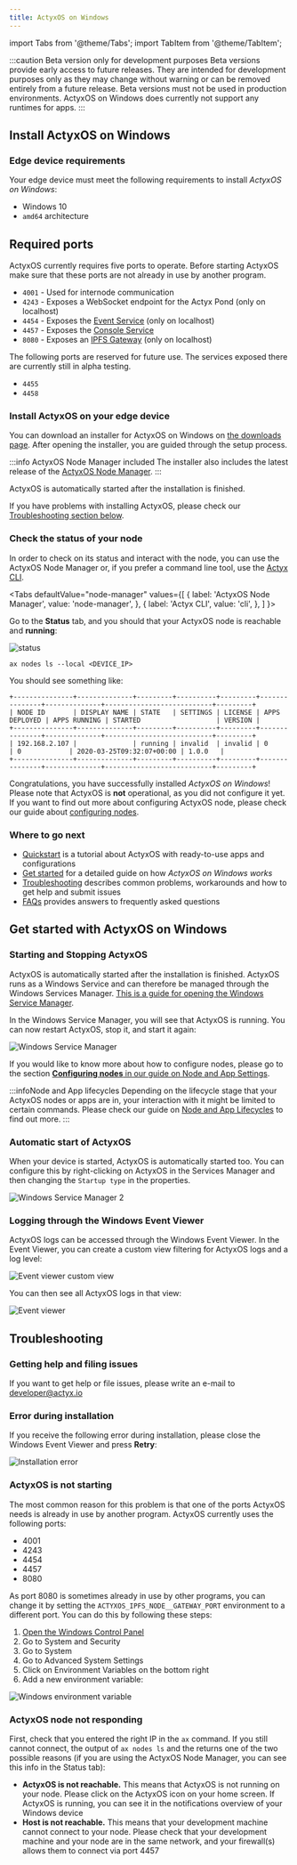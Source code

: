 ```yaml
---
title: ActyxOS on Windows
---
```


import Tabs from '@theme/Tabs';
import TabItem from '@theme/TabItem';

:::caution Beta version only for development purposes
Beta versions provide early access to future releases. They are intended for development purposes only as they may change without warning or can be removed entirely from a future release. Beta versions must not be used in production environments. ActyxOS on Windows does currently not support any runtimes for apps.
:::

## Install ActyxOS on Windows

### Edge device requirements

Your edge device must meet the following requirements to install <em>ActyxOS on Windows</em>:

- Windows 10
- `amd64` architecture

## Required ports

ActyxOS currently requires five ports to operate.
Before starting ActyxOS make sure that these ports are not already in use by another program.

- `4001` - Used for internode communication
- `4243` - Exposes a WebSocket endpoint for the Actyx Pond (only on localhost)
- `4454` - Exposes the [Event Service](/os/api/event-service.md) (only on localhost)
- `4457` - Exposes the [Console Service](/os/api/console-service.md)
- `8080` - Exposes an [IPFS Gateway](https://docs.ipfs.io/concepts/ipfs-gateway/) (only on localhost)

The following ports are reserved for future use.
The services exposed there are currently still in alpha testing.

- `4455`
- `4458`

### Install ActyxOS on your edge device

You can download an installer for ActyxOS on Windows on [the downloads page](https://downloads.actyx.com/). After opening the installer, you are guided through the setup process.

:::info ActyxOS Node Manager included
The installer also includes the latest release of the [ActyxOS Node Manager](../tools/node-manager.md).
:::

ActyxOS is automatically started after the installation is finished.

If you have problems with installing ActyxOS, please check our [Troubleshooting section below](#troubleshooting).

### Check the status of your node

In order to check on its status and interact with the node, you can use the ActyxOS Node Manager or, if you prefer a command line tool, use the [Actyx CLI](../../cli/getting-started.md).

<Tabs
  defaultValue="node-manager"
  values={[
    { label: 'ActyxOS Node Manager', value: 'node-manager', },
    { label: 'Actyx CLI', value: 'cli', },
  ]
}>
<TabItem value="node-manager">

Go to the **Status** tab, and you should that your ActyxOS node is reachable and **running**:

![status](/images/os/node-manager-status-1.png)

</TabItem>
<TabItem value="cli">

```
ax nodes ls --local <DEVICE_IP>
```

You should see something like:

```
+---------------+--------------+---------+----------+---------+---------------+--------------+---------------------------+---------+
| NODE ID       | DISPLAY NAME | STATE   | SETTINGS | LICENSE | APPS DEPLOYED | APPS RUNNING | STARTED                   | VERSION |
+---------------+--------------+---------+----------+---------+---------------+--------------+---------------------------+---------+
| 192.168.2.107 |              | running | invalid  | invalid | 0             | 0            | 2020-03-25T09:32:07+00:00 | 1.0.0   |
+---------------+--------------+---------+----------+---------+---------------+--------------+---------------------------+---------+
```

</TabItem>
</Tabs>

Congratulations, you have successfully installed <em>ActyxOS on Windows</em>! Please note that ActyxOS is **not** operational, as you did not configure it yet. If you want to find out more about configuring ActyxOS node, please check our guide about [configuring nodes](/docs/os/advanced-guides/node-and-app-settings#configuring-nodes).

### Where to go next

- [Quickstart](/docs/quickstart) is a tutorial about ActyxOS with ready-to-use apps and configurations
- [Get started](#get-started-with-actyx-on-windows) for a detailed guide on how <em>ActyxOS on Windows works</em>
- [Troubleshooting](#troubleshooting) describes common problems, workarounds and how to get help and submit issues
- [FAQs](/docs/faq/supported-programming-languages) provides answers to frequently asked questions

## Get started with ActyxOS on Windows

### Starting and Stopping ActyxOS

ActyxOS is automatically started after the installation is finished. ActyxOS runs as a Windows Service and can therefore be managed through the Windows Services Manager. [This is a guide for opening the Windows Service Manager](https://www.thewindowsclub.com/open-windows-services).

In the Windows Service Manager, you will see that ActyxOS is running. You can now restart ActyxOS, stop it, and start it again:

![Windows Service Manager](/images/os/windows-service-manager.png)

If you would like to know more about how to configure nodes, please go to the section [**Configuring nodes** in our guide on Node and App Settings](/docs/os/advanced-guides/node-and-app-settings#configuring-nodes).

:::infoNode and App lifecycles
Depending on the lifecycle stage that your ActyxOS nodes or apps are in, your interaction with it might be limited to certain commands. Please check our guide on [Node and App Lifecycles](/docs/os/advanced-guides/node-and-app-lifecycle) to find out more.
:::

### Automatic start of ActyxOS

When your device is started, ActyxOS is automatically started too. You can configure this by right-clicking on ActyxOS in the Services Manager and then changing the `Startup type` in the properties.

![Windows Service Manager 2](/images/os/windows-service-manager-2.png)

### Logging through the Windows Event Viewer

ActyxOS logs can be accessed through the Windows Event Viewer. In the Event Viewer, you can create a custom view filtering for ActyxOS logs and a log level:

![Event viewer custom view](/images/os/windows-event-viewer-custom-view.png)

You can then see all ActyxOS logs in that view:

![Event viewer](/images/os/windows-event-viewer.png)

## Troubleshooting

### Getting help and filing issues

If you want to get help or file issues, please write an e-mail to developer@actyx.io

### Error during installation

If you receive the following error during installation, please close the Windows Event Viewer and press **Retry**:

![Installation error](/images/os/windows-installation-error.png)

### ActyxOS is not starting

The most common reason for this problem is that one of the ports ActyxOS needs is already in use by another program. ActyxOS currently uses the following ports:

- 4001
- 4243
- 4454
- 4457
- 8080

As port 8080 is sometimes already in use by other programs, you can change it by setting the `ACTYXOS_IPFS_NODE__GATEWAY_PORT` environment to a different port. You can do this by following these steps:

1. [Open the Windows Control Panel](https://support.microsoft.com/en-us/help/13764/windows-where-is-control-panel)
2. Go to System and Security
3. Go to System
4. Go to Advanced System Settings
5. Click on Environment Variables on the bottom right
6. Add a new environment variable:

![Windows environment variable](/images/os/windows-environment-variables.png)

### ActyxOS node not responding

First, check that you entered the right IP in the `ax` command. If you still cannot connect, the output of `ax nodes ls` and the returns one of the two possible reasons (if you are using the ActyxOS Node Manager, you can see this info in the Status tab):

- **ActyxOS is not reachable.**
This means that ActyxOS is not running on your node. Please click on the ActyxOS icon on your home screen. If ActyxOS is running, you can see it in the notifications overview of your Windows device
- **Host is not reachable.** This means that your development machine cannot connect to your node. Please check that your development machine and your node are in the same network, and your firewall(s) allows them to connect via port 4457
